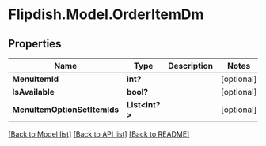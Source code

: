# Flipdish.Model.OrderItemDm
## Properties

Name | Type | Description | Notes
------------ | ------------- | ------------- | -------------
**MenuItemId** | **int?** |  | [optional] 
**IsAvailable** | **bool?** |  | [optional] 
**MenuItemOptionSetItemIds** | **List&lt;int?&gt;** |  | [optional] 

[[Back to Model list]](../README.md#documentation-for-models) [[Back to API list]](../README.md#documentation-for-api-endpoints) [[Back to README]](../README.md)

